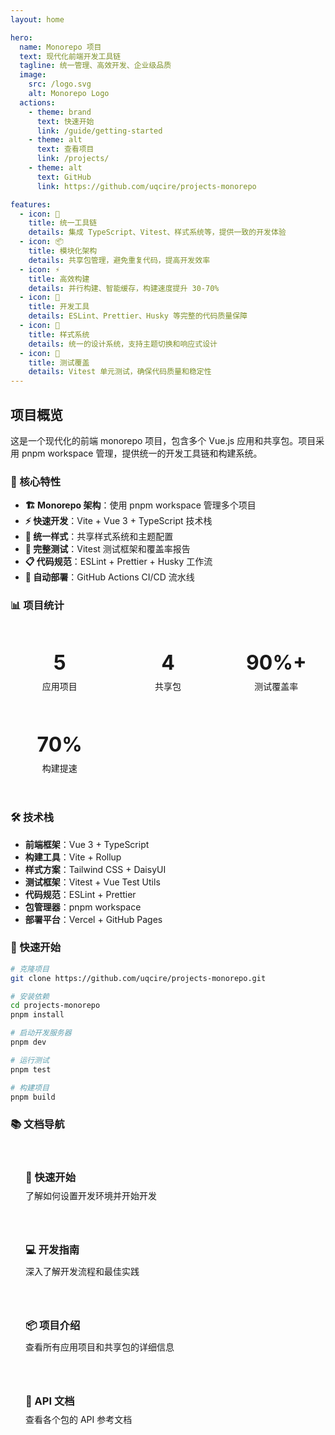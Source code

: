 ```yaml
---
layout: home

hero:
  name: Monorepo 项目
  text: 现代化前端开发工具链
  tagline: 统一管理、高效开发、企业级品质
  image:
    src: /logo.svg
    alt: Monorepo Logo
  actions:
    - theme: brand
      text: 快速开始
      link: /guide/getting-started
    - theme: alt
      text: 查看项目
      link: /projects/
    - theme: alt
      text: GitHub
      link: https://github.com/uqcire/projects-monorepo

features:
  - icon: 🚀
    title: 统一工具链
    details: 集成 TypeScript、Vitest、样式系统等，提供一致的开发体验
  - icon: 📦
    title: 模块化架构
    details: 共享包管理，避免重复代码，提高开发效率
  - icon: ⚡
    title: 高效构建
    details: 并行构建、智能缓存，构建速度提升 30-70%
  - icon: 🔧
    title: 开发工具
    details: ESLint、Prettier、Husky 等完整的代码质量保障
  - icon: 🎨
    title: 样式系统
    details: 统一的设计系统，支持主题切换和响应式设计
  - icon: 🧪
    title: 测试覆盖
    details: Vitest 单元测试，确保代码质量和稳定性
---
```


## 项目概览

这是一个现代化的前端 monorepo 项目，包含多个 Vue.js 应用和共享包。项目采用 pnpm workspace 管理，提供统一的开发工具链和构建系统。

### 🎯 核心特性

- **🏗️ Monorepo 架构**：使用 pnpm workspace 管理多个项目
- **⚡ 快速开发**：Vite + Vue 3 + TypeScript 技术栈
- **🎨 统一样式**：共享样式系统和主题配置
- **🧪 完整测试**：Vitest 测试框架和覆盖率报告
- **📋 代码规范**：ESLint + Prettier + Husky 工作流
- **🚀 自动部署**：GitHub Actions CI/CD 流水线

### 📊 项目统计

<div class="stats-grid">
  <div class="stat-card">
    <h3>5</h3>
    <p>应用项目</p>
  </div>
  <div class="stat-card">
    <h3>4</h3>
    <p>共享包</p>
  </div>
  <div class="stat-card">
    <h3>90%+</h3>
    <p>测试覆盖率</p>
  </div>
  <div class="stat-card">
    <h3>70%</h3>
    <p>构建提速</p>
  </div>
</div>

### 🛠️ 技术栈

- **前端框架**：Vue 3 + TypeScript
- **构建工具**：Vite + Rollup
- **样式方案**：Tailwind CSS + DaisyUI
- **测试框架**：Vitest + Vue Test Utils
- **代码规范**：ESLint + Prettier
- **包管理器**：pnpm workspace
- **部署平台**：Vercel + GitHub Pages

### 🚀 快速开始

```bash
# 克隆项目
git clone https://github.com/uqcire/projects-monorepo.git

# 安装依赖
cd projects-monorepo
pnpm install

# 启动开发服务器
pnpm dev

# 运行测试
pnpm test

# 构建项目
pnpm build
```

### 📚 文档导航

<div class="nav-grid">
  <a href="/guide/getting-started" class="nav-card">
    <h3>🚀 快速开始</h3>
    <p>了解如何设置开发环境并开始开发</p>
  </a>

  <a href="/guide/development" class="nav-card">
    <h3>💻 开发指南</h3>
    <p>深入了解开发流程和最佳实践</p>
  </a>

  <a href="/projects/" class="nav-card">
    <h3>📦 项目介绍</h3>
    <p>查看所有应用项目和共享包的详细信息</p>
  </a>

  <a href="/api/" class="nav-card">
    <h3>📖 API 文档</h3>
    <p>查看各个包的 API 参考文档</p>
  </a>
</div>

<style>
.stats-grid {
  display: grid;
  grid-template-columns: repeat(auto-fit, minmax(150px, 1fr));
  gap: 1rem;
  margin: 2rem 0;
}

.stat-card {
  text-align: center;
  padding: 1.5rem;
  border: 1px solid var(--vp-c-border);
  border-radius: 8px;
  background: var(--vp-c-bg-soft);
}

.stat-card h3 {
  font-size: 2rem;
  font-weight: bold;
  color: var(--vp-c-brand-1);
  margin: 0 0 0.5rem 0;
}

.stat-card p {
  margin: 0;
  color: var(--vp-c-text-2);
}

.nav-grid {
  display: grid;
  grid-template-columns: repeat(auto-fit, minmax(280px, 1fr));
  gap: 1rem;
  margin: 2rem 0;
}

.nav-card {
  display: block;
  padding: 1.5rem;
  border: 1px solid var(--vp-c-border);
  border-radius: 8px;
  background: var(--vp-c-bg-soft);
  text-decoration: none;
  transition: all 0.2s ease;
}

.nav-card:hover {
  border-color: var(--vp-c-brand-1);
  transform: translateY(-2px);
  box-shadow: 0 4px 12px rgba(0, 0, 0, 0.1);
}

.nav-card h3 {
  margin: 0 0 0.5rem 0;
  color: var(--vp-c-brand-1);
}

.nav-card p {
  margin: 0;
  color: var(--vp-c-text-2);
}
</style>
